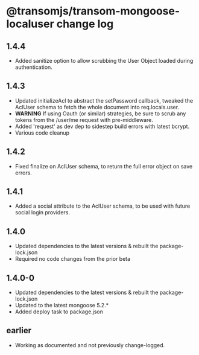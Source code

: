 # @transomjs/transom-mongoose-localuser change log

## 1.4.4
- Added sanitize option to allow scrubbing the User Object loaded during authentication.

## 1.4.3
- Updated initializeAcl to abstract the setPassword callback, tweaked the AclUser schema to fetch the whole document into req.locals.user.
- **WARNING** If using Oauth (or similar) strategies, be sure to scrub any tokens from the /user/me request with pre-middleware.
- Added 'request' as dev dep to sidestep build errors with latest bcrypt.
- Various code cleanup

## 1.4.2
- Fixed finalize on AclUser schema, to return the full error object on save errors.

## 1.4.1
- Added a social attribute to the AclUser schema, to be used with future social login providers.

## 1.4.0
- Updated dependencies to the latest versions & rebuilt the package-lock.json
- Required no code changes from the prior beta

## 1.4.0-0
- Updated dependencies to the latest versions & rebuilt the package-lock.json
- Updated to the latest mongoose 5.2.*
- Added deploy task to package.json

## earlier
- Working as documented and not previously change-logged.